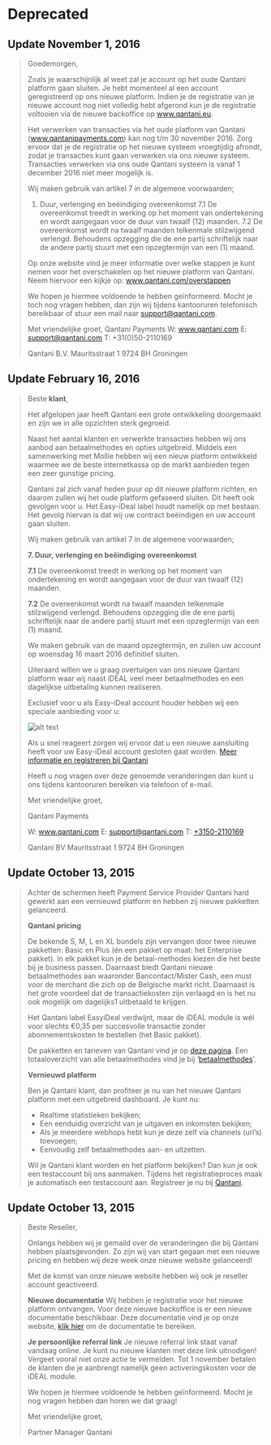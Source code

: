 # Deprecated

## Update November 1, 2016

> Goedemorgen,
> 
> Zoals je waarschijnlijk al weet zal je account op het oude Qantani platform gaan sluiten. Je hebt momenteel al een account geregistreerd op ons nieuwe platform. Indien je de registratie van je nieuwe account nog niet volledig hebt afgerond kun je de registratie voltooien via de nieuwe backoffice op www.qantani.eu.
> 
> Het verwerken van transacties via het oude platform van Qantani (www.qantanipayments.com) kan nog t/m 30 november 2016. Zorg ervoor dat je de registratie op het nieuwe systeem vroegtijdig afrondt, zodat je transacties kunt gaan verwerken via ons nieuwe systeem. Transacties verwerken via ons oude Qantani systeem is vanaf 1 december 2016 niet meer mogelijk is.
> 
> Wij maken gebruik van artikel 7 in de algemene voorwaarden;
> 
>  1. Duur, verlenging en beëindiging overeenkomst 7.1 De overeenkomst treedt in werking op het moment van ondertekening en wordt aangegaan voor de duur van twaalf (12) maanden. 7.2 De overeenkomst wordt na twaalf maanden telkenmale stilzwijgend verlengd. Behoudens opzegging die de ene partij schriftelijk naar de andere partij stuurt met een opzegtermijn van een (1) maand.
> 
> Op onze website vind je meer informatie over welke stappen je kunt nemen voor het overschakelen op het nieuwe platform van Qantani. Neem hiervoor een kijkje op: www.qantani.com/overstappen
> 
> We hopen je hiermee voldoende te hebben geïnformeerd. Mocht je toch nog vragen hebben, dan zijn wij tijdens kantooruren telefonisch bereikbaar of stuur een mail naar support@qantani.com.
> 
> Met vriendelijke groet,
> Qantani Payments
> W: www.qantani.com
> E: support@qantani.com
> T: +31(0)50-2110169
> 
> Qantani B.V.
> Mauritsstraat 1
> 9724 BH Groningen

## Update February 16, 2016

> Beste __klant__, 
> 
> Het afgelopen jaar heeft Qantani een grote ontwikkeling doorgemaakt en zijn we in alle opzichten sterk gegroeid. 
> 
> Naast het aantal klanten en verwerkte transacties hebben wij ons aanbod aan betaalmethodes en opties uitgebreid. Middels een samenwerking met Mollie hebben wij een nieuw platform ontwikkeld waarmee we de beste internetkassa op de markt aanbieden tegen een zeer gunstige pricing.
> 
> Qantani zal zich vanaf heden puur op dit nieuwe platform richten, en daarom zullen wij het oude platform gefaseerd sluiten. Dit heeft ook gevolgen voor u. Het Easy-iDeal label houdt namelijk op met bestaan. Het gevolg hiervan is dat wij uw contract beëindigen en uw account gaan sluiten.
> 
> Wij maken gebruik van artikel 7 in de algemene voorwaarden;
> 
> **7. Duur, verlenging en beëindiging overeenkomst**
> 
> **7.1** De overeenkomst treedt in werking op het moment van ondertekening en wordt aangegaan voor de duur van twaalf (12) maanden.
> 
> **7.2** De overeenkomst wordt na twaalf maanden telkenmale stilzwijgend verlengd. Behoudens opzegging die de ene partij schriftelijk naar de andere partij stuurt met een opzegtermijn van een (1) maand.
> 
> We maken gebruik van de maand opzegtermijn, en zullen uw account op woensdag 16 maart 2016 definitief sluiten.
> 
> Uiteraard willen we u graag overtuigen van ons nieuwe Qantani platform waar wij naast iDEAL veel meer betaalmethodes en een dagelijkse uitbetaling kunnen realiseren.
> 
> Exclusief voor u als Easy-iDeal account houder hebben wij een speciale aanbieding voor u:
> 
> ![alt text](http://www.pronamic.eu/wp-content/uploads/sites/2/2016/02/qantani-deprecated-payment-methods.png "Easy-iDeal speciale aanbieding")
> 
> Als u snel reageert zorgen wij ervoor dat u een nieuwe aansluiting heeft voor uw Easy-iDeal account gesloten gaat worden.
> [Meer informatie en registreren bij Qantani](http://actie.qantani.eu/ofhOp-7kjYMyVZnD3svv4Q)
> 
> Heeft u nog vragen over deze genoemde veranderingen dan kunt u ons tijdens kantooruren bereiken via telefoon of e-mail.
> 
> Met vriendelijke groet,
> 
> Qantani Payments 
> 
> W: www.qantani.com E: support@qantani.com T: [+3150-2110169](tel:+3150-2110169) 
> 
> Qantani BV Mauritsstraat 1 9724 BH Groningen 

## Update October 13, 2015

> Achter de schermen heeft Payment Service Provider Qantani hard gewerkt aan een vernieuwd platform en hebben zij nieuwe pakketten gelanceerd.
> 
> **Qantani pricing**
>
> De bekende S, M, L en XL bundels zijn vervangen door twee nieuwe pakketten: Basic en Plus (én een pakket op maat: het Enterprise pakket). In elk pakket kun je de betaal-methodes kiezen die het beste bij je business passen. Daarnaast biedt Qantani nieuwe betaalmethodes aan waaronder Bancontact/Mister Cash, een must voor de merchant die zich op de Belgische markt richt. Daarnaast is het grote voordeel dat de transactiekosten zijn verlaagd en is het nu ook mogelijk om dagelijks1 uitbetaald te krijgen.
> 
> Het Qantani label EasyiDeal verdwijnt, maar de iDEAL module is wél voor slechts €0,35 per succesvolle transactie zonder abonnementskosten te bestellen (het Basic pakket).
> 
> De pakketten en tarieven van Qantani vind je op [deze pagina](https://www.qantani.com/tarieven/). Een totaaloverzicht van alle betaalmethodes vind je bij ‘[betaalmethodes](https://www.qantani.com/betaalmethodes/)’.
> 
> **Vernieuwd platform**
> 
> Ben je Qantani klant, dan profiteer je nu van het nieuwe Qantani platform met een uitgebreid dashboard. Je kunt nu:
> 
> - Realtime statistieken bekijken;
> - Een eenduidig overzicht van je uitgaven en inkomsten bekijken;
> - Als je meerdere webhops hebt kun je deze zelf via channels (url’s) toevoegen;
> - Eenvoudig zelf betaalmethodes aan- en uitzetten.
> 
> Wil je Qantani klant worden en het platform bekijken? Dan kun je ook een testaccount bij ons aanmaken. Tijdens het registratieproces maak je automatisch een testaccount aan. Registreer je nu bij [Qantani](https://www.qantani.eu/register).

## Update October 13, 2015

> Beste Reseller,
> 
> Onlangs hebben wij je gemaild over de veranderingen die bij Qantani hebben plaatsgevonden. Zo zijn wij van start gegaan met een nieuwe pricing en hebben wij deze week onze nieuwe website gelanceerd!
> 
> Met de komst van onze nieuwe website hebben wij ook je reseller account geactiveerd.
> 
> **Nieuwe documentatie**
> Wij hebben je registratie voor het nieuwe platform ontvangen. Voor deze nieuwe backoffice is er een nieuwe documentatie beschikbaar. Deze documentatie vind je op onze website, [klik hier](https://www.qantani.com/documentatie/) om de documentatie te bereiken.
> 
> **Je persoonlijke referral link**
> Je nieuwe referral link staat vanaf vandaag online. Je kunt nu nieuwe klanten met deze link uitnodigen! Vergeet vooral niet onze actie te vermelden. Tot 1 november betalen de klanten die je aanbrengt namelijk geen activeringskosten voor de iDEAL module.
> 
> We hopen je hiermee voldoende te hebben geïnformeerd. Mocht je nog vragen hebben dan horen we dat graag!
> 
> Met vriendelijke groet,
> 
> Partner Manager Qantani
